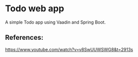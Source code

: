 # Todo web app

A simple Todo app using Vaadin and Spring Boot.

## References:
https://www.youtube.com/watch?v=v8SwUUWSWG8&t=2913s
